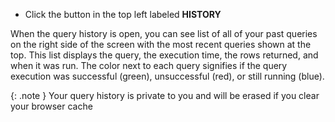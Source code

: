 * Click the button in the top left labeled **HISTORY**

When the query history is open, you can see list of all of your past queries on the right side of the screen with the most recent queries shown at the top. This list displays the query, the execution time, the rows returned, and when it was run. The color next to each query signifies if the query execution was successful (green), unsuccessful (red), or still running (blue).

{: .note }
Your query history is private to you and will be erased if you clear your browser cache